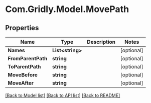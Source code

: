 # Com.Gridly.Model.MovePath

## Properties

Name | Type | Description | Notes
------------ | ------------- | ------------- | -------------
**Names** | **List&lt;string&gt;** |  | [optional] 
**FromParentPath** | **string** |  | [optional] 
**ToParentPath** | **string** |  | [optional] 
**MoveBefore** | **string** |  | [optional] 
**MoveAfter** | **string** |  | [optional] 

[[Back to Model list]](../README.md#documentation-for-models) [[Back to API list]](../README.md#documentation-for-api-endpoints) [[Back to README]](../README.md)

